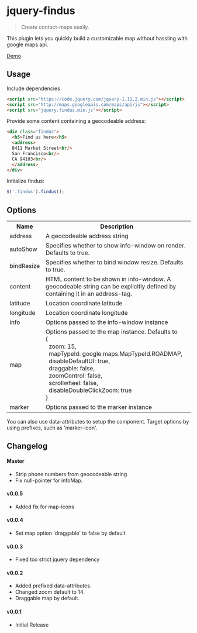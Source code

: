 jquery-findus
=============

> Create contact-maps easily.

This plugin lets you quickly build a customizable map without hassling with google maps api. 

[Demo](http://benignware.github.io/jquery-findus)

Usage
-----

Include dependencies

```html
<script src="https://code.jquery.com/jquery-1.11.2.min.js"></script>
<script src="http://maps.googleapis.com/maps/api/js"></script>
<script src="jquery.findus.min.js"></script>
```

Provide some content containing a geocodeable address:

```html
<div class="findus">
  <h5>Find us here</h5>
  <address>
  8411 Market Street<br/>
  San Francisco<br/>
  CA 94103<br/>
  </address>
</div>
```

Initialize findus:

```js
$('.findus').findus();
```

Options
-------
<table>
  <tr>
    <th>Name</th><th>Description</th>
  </tr>
  <tr>
    <td>address</td><td>A geocodeable address string</td>
  </tr>
  <tr>
    <td>autoShow</td><td>Specifies whether to show info-window on render. Defaults to true.</td>
  <tr>
    <td>bindResize</td><td>Specifies whether to bind window resize. Defaults to true.</td>
  </tr>
  <tr>
    <td>content</td><td>HTML content to be shown in info-window. A geocodeable string can be explicitly defined by containing it in an address-tag.</td>
  </tr>
  <tr>
    <td>latitude</td><td>Location coordinate latitude</td>
  </tr>
  <tr>
    <td>longitude</td><td>Location coordinate longitude</td>
  </tr>
  <tr>
    <td>info</td><td>Options passed to the info-window instance</td>
  </tr>
  <tr>
    <td>map</td><td>Options passed to the map instance. Defaults to <br/>
    {<br/>
        &nbsp;&nbsp;zoom: 15,<br/>
        &nbsp;&nbsp;mapTypeId: google.maps.MapTypeId.ROADMAP,<br/>
        &nbsp;&nbsp;disableDefaultUI: true,<br/>
        &nbsp;&nbsp;draggable: false, <br/>
        &nbsp;&nbsp;zoomControl: false, <br/>
        &nbsp;&nbsp;scrollwheel: false, <br/>
        &nbsp;&nbsp;disableDoubleClickZoom: true<br/>
      }</td>
  </tr>
  <tr>
    <td>marker</td><td>Options passed to the marker instance</td>
  </tr>
</table>

You can also use data-attributes to setup the component. Target options by using prefixes, such as 'marker-icon'.

## Changelog

#### Master

* Strip phone numbers from geocodeable string
* Fix null-pointer for infoMap.

#### v0.0.5

* Added fix for map-icons

#### v0.0.4

* Set map option 'draggable' to false by default

#### v0.0.3 

* Fixed too strict jquery dependency

#### v0.0.2

* Added prefixed data-attributes. 
* Changed zoom default to 14. 
* Draggable map by default.

#### v0.0.1

* Initial Release